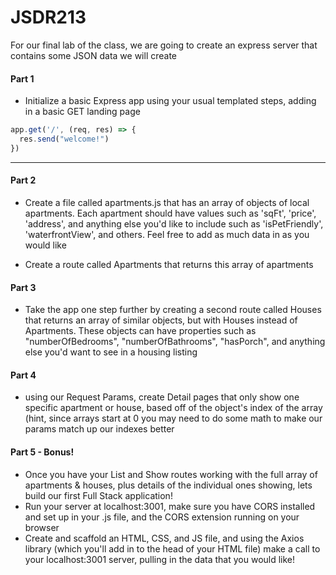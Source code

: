 # JSDR213

For our final lab of the class, we are going to create an express server that contains some JSON data we will create


#### Part 1 
  - Initialize a basic Express app using your usual templated steps, adding in a basic GET landing page

```js
app.get('/', (req, res) => {
  res.send("welcome!")
})
```


 ____

 #### Part 2 
 - Create a file called apartments.js that has an array of objects of local apartments. Each apartment should have values such as 'sqFt', 'price', 'address', and anything else you'd like to include such as 'isPetFriendly', 'waterfrontView', and others. Feel free to add as much data in as you would like

- Create a route called Apartments that returns this array of apartments

#### Part 3
- Take the app one step further by creating a second route called Houses that returns an array of similar objects, but with Houses instead of Apartments. These objects can have properties such as "numberOfBedrooms", "numberOfBathrooms", "hasPorch", and anything else you'd want to see in a housing listing


#### Part 4 
- using our Request Params, create Detail pages that only show one specific apartment or house, based off of the object's index of the array (hint, since arrays start at 0 you may need to do some math to make our params match up our indexes better


#### Part 5 - Bonus!

- Once you have your List and Show routes working with the full array of apartments & houses, plus details of the individual ones showing, lets build our first Full Stack application!
-  Run your server at localhost:3001, make sure you have CORS installed and set up in your .js file, and the CORS extension running on your browser
-  Create and scaffold an HTML, CSS, and JS file, and using the Axios library (which you'll add in to the head of your HTML file) make a call to your localhost:3001 server, pulling in the data that you would like!
